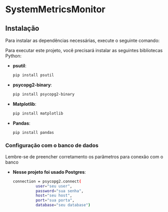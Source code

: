 # SystemMetricsMonitor

## Instalação
Para instalar as dependências necessárias, execute o seguinte comando:

Para executar este projeto, você precisará instalar as seguintes bibliotecas Python:

- **psutil**:
  ```bash
  pip install psutil
- **psycopg2-binary**:
  ```bash
  pip install psycopg2-binary
- **Matplotlib**:
  ```bash
  pip install matplotlib

- **Pandas**:
  ```bash
  pip install pandas

### Configuração com o banco de dados
Lembre-se de preencher corretamento os parâmetros para conexão com o banco

- **Nesse projeto foi usado Postgres**:
  ```bash
  connection = psycopg2.connect(
            user="seu user",
            password="sua senha",
            host="seu host",
            port="sua porta",
            database="seu database")
